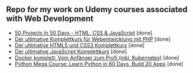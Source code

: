 ## Repo for my work on Udemy courses associated with Web Development

- [50 Projects In 50 Days - HTML, CSS & JavaScript](https://www.udemy.com/course/50-projects-50-days) [done]
- [Der ultimative Komplettkurs für Webentwicklung mit PHP](https://www.udemy.com/course/php-komplettkurs/) [done]    
- [Der ultimative HTML5 und CSS3 Komplettkurs](https://www.udemy.com/course/der-ultimative-html5-und-css3-komplettkurs/) [done]  
- [Der ultimative JavaScript Komplettkurs](https://www.udemy.com/course/der-ultimative-javascript-komplettkurs/) [done]
- [Docker komplett: Vom Anfänger zum Profi (inkl. Kubernetes)](https://www.udemy.com/course/docker-komplett/) [done]
- [Python Mega Course: Learn Python in 60 Days, Build 20 Apps](https://www.udemy.com/course/the-python-mega-course/) [done]
